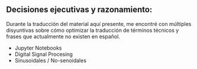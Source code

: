 ## Decisiones ejecutivas y razonamiento:

Durante la traducción del material aquí presente, me encontré con múltiples disyuntivas sobre cómo optimizar la traducción de términos técnicos y frases que actualmente no existen en español.

- Jupyter Notebooks
- Digital Signal Procesing
- Sinusoidales / No-senoidales